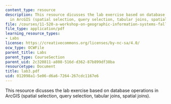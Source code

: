 ```yaml
---
content_type: resource
description: This resource dicusses the lab exercise based on database operations
  in ArcGIS (spatial selection, query selection, tabular joins, spatial joins).
file: /courses/11-520-a-workshop-on-geographic-information-systems-fall-2005/012098a15e06d6a67264267cdc1167e6_lab3.pdf
file_type: application/pdf
learning_resource_types:
- Labs
license: https://creativecommons.org/licenses/by-nc-sa/4.0/
ocw_type: OCWFile
parent_title: Labs
parent_type: CourseSection
parent_uid: 2c320811-a808-516d-d362-87b899df38ba
resourcetype: Document
title: lab3.pdf
uid: 012098a1-5e06-d6a6-7264-267cdc1167e6
---
```

This resource dicusses the lab exercise based on database operations in ArcGIS (spatial selection, query selection, tabular joins, spatial joins).